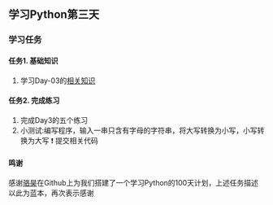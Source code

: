 ## 学习Python第三天

### 学习任务

#### 任务1. 基础知识

1. 学习Day-03的[相关知识](https://github.com/jackfrued/Python-100-Days/blob/master/Day01-15/03.分支结构.md)

#### 任务2. 完成练习

1. 完成Day3的五个练习
2. 小测试:编写程序，输入一串只含有字母的字符串，将大写转换为小写，小写转换为大写 :exclamation: 提交相关代码

#### 鸣谢
感谢[骆昊](https://github.com/jackfrued/Python-100-Days)在Github上为我们搭建了一个学习Python的100天计划，上述任务描述以此为蓝本，再次表示感谢